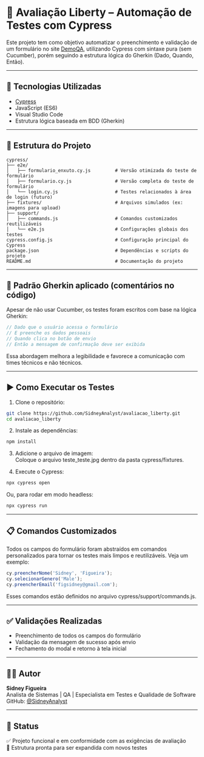 # 🚀 Avaliação Liberty – Automação de Testes com Cypress

Este projeto tem como objetivo automatizar o preenchimento e validação de um formulário no site [DemoQA](https://demoqa.com/automation-practice-form), utilizando Cypress com sintaxe pura (sem Cucumber), porém seguindo a estrutura lógica do Gherkin (Dado, Quando, Então).

---

## 🧪 Tecnologias Utilizadas

- [Cypress](https://www.cypress.io/)
- JavaScript (ES6)
- Visual Studio Code
- Estrutura lógica baseada em BDD (Gherkin)

---

## 📂 Estrutura do Projeto

```
cypress/
├── e2e/
│   ├── formulario_enxuto.cy.js         # Versão otimizada do teste de formulário
│   ├── formulario.cy.js                # Versão completa do teste de formulário
│   └── login.cy.js                     # Testes relacionados à área de login (futuro)
├── fixtures/                           # Arquivos simulados (ex: imagens para upload)
├── support/
│   ├── commands.js                     # Comandos customizados reutilizáveis
│   └── e2e.js                          # Configurações globais dos testes
cypress.config.js                       # Configuração principal do Cypress
package.json                            # Dependências e scripts do projeto
README.md                               # Documentação do projeto
```

---

## 🧠 Padrão Gherkin aplicado (comentários no código)

Apesar de não usar Cucumber, os testes foram escritos com base na lógica Gherkin:

```javascript
// Dado que o usuário acessa o formulário
// E preenche os dados pessoais
// Quando clica no botão de envio
// Então a mensagem de confirmação deve ser exibida
```

Essa abordagem melhora a legibilidade e favorece a comunicação com times técnicos e não técnicos.

---

## ▶️ Como Executar os Testes

1. Clone o repositório:

```bash
git clone https://github.com/SidneyAnalyst/avaliacao_liberty.git
cd avaliacao_liberty
```

2. Instale as dependências:

```bash
npm install
```

3. Adicione o arquivo de imagem:  
Coloque o arquivo teste_teste.jpg dentro da pasta cypress/fixtures.

4. Execute o Cypress:

```bash
npx cypress open
```

Ou, para rodar em modo headless:

```bash
npx cypress run
```

---

## 📋 Comandos Customizados

Todos os campos do formulário foram abstraídos em comandos personalizados para tornar os testes mais limpos e reutilizáveis. Veja um exemplo:

```javascript
cy.preencherNome('Sidney', 'Figueira');
cy.selecionarGenero('Male');
cy.preencherEmail('figsidney@gmail.com');
```

Esses comandos estão definidos no arquivo cypress/support/commands.js.

---

## ✅ Validações Realizadas

- Preenchimento de todos os campos do formulário
- Validação da mensagem de sucesso após envio
- Fechamento do modal e retorno à tela inicial

---

## 🧑‍💻 Autor

**Sidney Figueira**  
Analista de Sistemas | QA | Especialista em Testes e Qualidade de Software  
GitHub: [@SidneyAnalyst](https://github.com/SidneyAnalyst)

---

## 🏁 Status

✅ Projeto funcional e em conformidade com as exigências de avaliação  
📌 Estrutura pronta para ser expandida com novos testes
